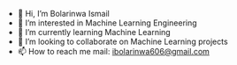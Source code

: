 - 👋 Hi, I’m Bolarinwa Ismail
- 👀 I’m interested in Machine Learning Engineering
- 🌱 I’m currently learning Machine Learning
- 💞️ I’m looking to collaborate on Machine Learning projects
- 📫 How to reach me mail: ibolarinwa606@gmail.com

<!---
binarybeastt/binarybeastt is a ✨ special ✨ repository because its `README.md` (this file) appears on your GitHub profile.
You can click the Preview link to take a look at your changes.
--->
